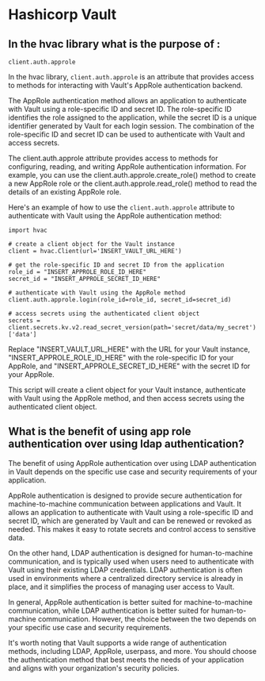 ---
---
# Hashicorp Vault

## In the hvac library what is the purpose of :
```
client.auth.approle
```

In the hvac library, `client.auth.approle` is an attribute that provides access to methods for interacting with Vault's AppRole authentication backend.

The AppRole authentication method allows an application to authenticate with Vault using a role-specific ID and secret ID. The role-specific ID identifies the role assigned to the application, while the secret ID is a unique identifier generated by Vault for each login session. The combination of the role-specific ID and secret ID can be used to authenticate with Vault and access secrets.

The client.auth.approle attribute provides access to methods for configuring, reading, and writing AppRole authentication information. For example, you can use the client.auth.approle.create_role() method to create a new AppRole role or the client.auth.approle.read_role() method to read the details of an existing AppRole role.

Here's an example of how to use the `client.auth.approle` attribute to authenticate with Vault using the AppRole authentication method:

```
import hvac

# create a client object for the Vault instance
client = hvac.Client(url='INSERT_VAULT_URL_HERE')

# get the role-specific ID and secret ID from the application
role_id = "INSERT_APPROLE_ROLE_ID_HERE"
secret_id = "INSERT_APPROLE_SECRET_ID_HERE"

# authenticate with Vault using the AppRole method
client.auth.approle.login(role_id=role_id, secret_id=secret_id)

# access secrets using the authenticated client object
secrets = client.secrets.kv.v2.read_secret_version(path='secret/data/my_secret')['data']
```

Replace "INSERT_VAULT_URL_HERE" with the URL for your Vault instance, "INSERT_APPROLE_ROLE_ID_HERE" with the role-specific ID for your AppRole, and "INSERT_APPROLE_SECRET_ID_HERE" with the secret ID for your AppRole.

This script will create a client object for your Vault instance, authenticate with Vault using the AppRole method, and then access secrets using the authenticated client object.

## What is the benefit of using app role authentication over using ldap authentication?

The benefit of using AppRole authentication over using LDAP authentication in Vault depends on the specific use case and security requirements of your application.

AppRole authentication is designed to provide secure authentication for machine-to-machine communication between applications and Vault. It allows an application to authenticate with Vault using a role-specific ID and secret ID, which are generated by Vault and can be renewed or revoked as needed. This makes it easy to rotate secrets and control access to sensitive data.

On the other hand, LDAP authentication is designed for human-to-machine communication, and is typically used when users need to authenticate with Vault using their existing LDAP credentials. LDAP authentication is often used in environments where a centralized directory service is already in place, and it simplifies the process of managing user access to Vault.

In general, AppRole authentication is better suited for machine-to-machine communication, while LDAP authentication is better suited for human-to-machine communication. However, the choice between the two depends on your specific use case and security requirements.

It's worth noting that Vault supports a wide range of authentication methods, including LDAP, AppRole, userpass, and more. You should choose the authentication method that best meets the needs of your application and aligns with your organization's security policies.
